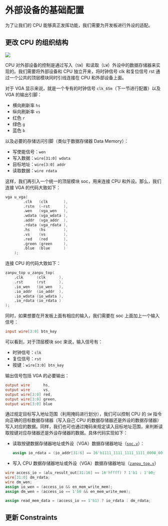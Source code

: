 # 外部设备的基础配置

为了让我们的 CPU 能够真正发挥功能，我们需要为开发板进行外设的适配。

## 更改 CPU 的组织结构

![](https://i.loli.net/2019/09/12/ekzlpwiGSrtDXdE.png)

CPU 对外部设备的控制是通过写入（`SW`）和读取（`LW`）外设中的数据存储器来实现的。我们需要将外部设备和 CPU 独立开来，将时钟信号 clk 和复位信号 rst 通过一个公共的顶层模块同时引线连接在 CPU 和外部设备上面。

对于 VGA 显示来说，就是一个专有的时钟信号 `clk_65m`（下一节进行配置）以及 VGA 的输出引脚：

- 横向刷新率 `hs`
- 纵向刷新率 `vs`
- 红色 `r`
- 绿色 `g`
- 蓝色 `b`

以及必要的存储访问引脚（类似于数据存储器 Data Memory）：

- 写使能信号：`wen`
- 写入数据：`wire[31:0] wdata`
- 目标地址：`wire[3:0] addr`
- 读取数据：`wire rdata`

这样，我们再引入一个统一的顶层模块 soc，用来连接 CPU 和外设。那么，我们连接 VGA 的代码大致如下：

```verilog
vga u_vga(
        .clk   (clk       ),
        .rstn  (~rst      ),
        .wen   (vga_wen   ),
        .wdata (vga_wdata ),
        .addr  (vga_addr  ),
        .rdata (vga_rdata ),
        .hs    (hs        ),
        .vs    (vs        ),
        .red   (red       ),
        .green (green     ),
        .blue  (blue      )
    );
```

连接 CPU 的代码大致如下：

```verilog
zanpu_top u_zanpu_top(
	.clk      (clk      ),
    .rst      (rst      ),
    .io_wen   (io_wen   ),
    .io_addr  (io_addr  ),
    .io_wdata (io_wdata ),
    .io_rdata (io_rdata )
);
```

同时，如果想要在开发板上面有相应的输入，我们需要在 soc 上面加上一个输入信号：

```verilog
input wire[3:0] btn_key
```

可以看到，对于顶层模块 soc 来说，输入信号有：

- 时钟信号：`clk`
- 复位信号：`rst`
- 按键：`wire[3:0] btn_key`

输出信号包括 VGA 的必要输出：

```verilog
output wire      hs,
output wire      vs,
output wire[3:0] red,
output wire[3:0] green,
output wire[3:0] blue
```

通过规定目标写入地址范围（利用掩码进行划分），我们可以控制 CPU 的 `SW` 指令向正确的目标数据存储器（写入自己 CPU 的数据存储器还是外设的数据存储器）写入对应的数据。同样，我们也可也通过掩码来规定读入目标地址范围，来判断读取按键对应存储器还是外设存储器的数据。具体代码实现如下：

- 读取按键数据存储器地址或外设（VGA）数据存储器地址（[`soc.v`](https://github.com/zan-pu/pipelined-zanpu/blob/soc/pipelined-zanpu.srcs/sources_1/new/soc.v)）：

  ```verilog
  assign io_rdata = (io_addr[31:6] == 26'b1111_1111_1111_1111_0000_0000_00) ? vga_rdata : {27'b0, btn_key_t};
  ```

- 写入 CPU 数据存储器地址或外设（VGA）数据存储器地址（[`zanpu_top.v`](https://github.com/zan-pu/pipelined-zanpu/blob/soc/pipelined-zanpu.srcs/sources_1/new/zanpu_top.v)）

```verilog
wire access_io = (alu_result_out[31:16] == 16'hffff) ? 1'b1 : 1'b0;
wire[31:0] dm_rdata;
wire dm_wen;
assign io_wen = (access_io && en_mem_write_mem);
assign dm_wen = (access_io == 1'b0 && en_mem_write_mem);

assign read_mem_data = (access_io == 1'b1) ? io_rdata : dm_rdata;
```

## 更新 Constraints
